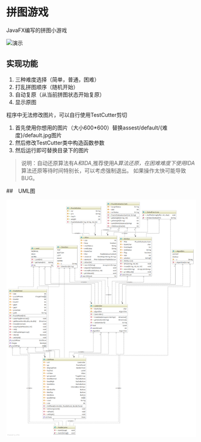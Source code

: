# 拼图游戏
JavaFX编写的拼图小游戏

![演示](image/demo.gif)

## 实现功能
1. 三种难度选择（简单，普通，困难）
2. 打乱拼图顺序（随机开始）
3. 自动复原（从当前拼图状态开始复原）
4. 显示原图

程序中无法修改图片，可以自行使用TestCutter剪切
1. 首先使用你想用的图片（大小600*600）替换assest/default/{难度}/default.jpg图片
2. 然后修改TestCutter类中构造函数参数
3. 然后运行即可替换目录下的图片

> 说明：自动还原算法有A*和IDA*,推荐使用A*算法还原，在困难难度下使用IDA*算法还原等待时间特别长，可以考虑强制退出。
如果操作太快可能导致BUG。

##　UML图

![Structure](./image/structure.png)
